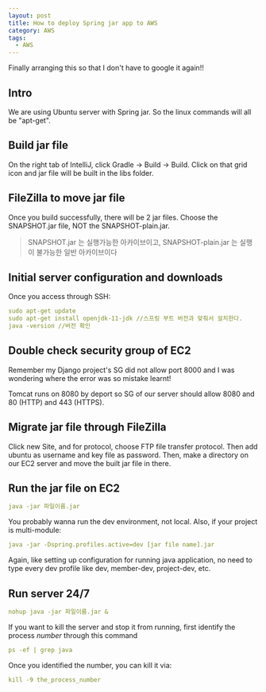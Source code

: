 ```yaml
---
layout: post
title: How to deploy Spring jar app to AWS
category: AWS
tags:
  - AWS
---
```

Finally arranging this so that I don't have to google it again!!

## Intro
We are using Ubuntu server with Spring jar. So the linux commands will
all be "apt-get".

## Build jar file
On the right tab of IntelliJ, click Gradle -> Build -> Build.
Click on that grid icon and jar file will be built in the libs folder.

## FileZilla to move jar file
Once you build successfully, there will be 2 jar files. Choose
the SNAPSHOT.jar file, NOT the SNAPSHOT-plain.jar.

> SNAPSHOT.jar 는 실행가능한 아카이브이고, SNAPSHOT-plain.jar 는 실행이 불가능한 일반 아카이브이다

## Initial server configuration and downloads
Once you access through SSH:
```yaml
sudo apt-get update
sudo apt-get install openjdk-11-jdk //스프링 부트 버전과 맞춰서 설치한다.
java -version //버전 확인
```

## Double check security group of EC2
Remember my Django project's SG did not allow port 8000 and I was
wondering where the error was so mistake learnt!

Tomcat runs on 8080 by deport so SG of our server should allow 8080
and 80 (HTTP) and 443 (HTTPS).

## Migrate jar file through FileZilla
Click new Site, and for protocol, choose FTP file transfer protocol.
Then add ubuntu as username and key file as password. Then, make
a directory on our EC2 server and move the built jar file in there.

## Run the jar file on EC2
```yaml
java -jar 파일이름.jar
```

You probably wanna run the dev environment, not local. Also, if
your project is multi-module:

```yaml
java -jar -Dspring.profiles.active=dev [jar file name].jar
```

Again, like setting up configuration for running java application,
no need to type every dev profile like dev, member-dev, project-dev, etc.

## Run server 24/7
```yaml
nohup java -jar 파일이름.jar &
```

If you want to kill the server and stop it from running, first
identify the process *number* through this command
```yaml
ps -ef | grep java
```

Once you identified the number, you can kill it via:
```yaml
kill -9 the_process_number
```
